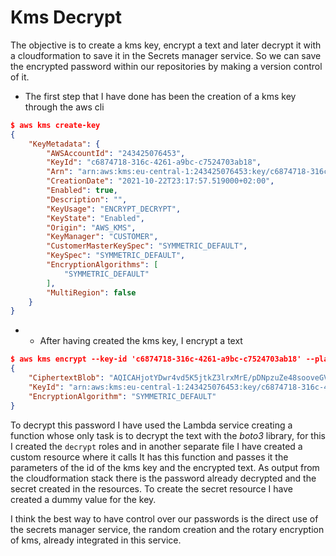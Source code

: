 # Kms Decrypt
The objective is to create a kms key, encrypt a text and later decrypt it with a cloudformation to save it in the Secrets manager service. So we can save the encrypted password within our repositories by making a version control of it.
- The first step that I have done has been the creation of a kms key through the aws cli
```json
$ aws kms create-key 
{
    "KeyMetadata": {
        "AWSAccountId": "243425076453",
        "KeyId": "c6874718-316c-4261-a9bc-c7524703ab18",
        "Arn": "arn:aws:kms:eu-central-1:243425076453:key/c6874718-316c-4261-a9bc-c7524703ab18",
        "CreationDate": "2021-10-22T23:17:57.519000+02:00",
        "Enabled": true,
        "Description": "",
        "KeyUsage": "ENCRYPT_DECRYPT",
        "KeyState": "Enabled",
        "Origin": "AWS_KMS",
        "KeyManager": "CUSTOMER",
        "CustomerMasterKeySpec": "SYMMETRIC_DEFAULT",
        "KeySpec": "SYMMETRIC_DEFAULT",
        "EncryptionAlgorithms": [
            "SYMMETRIC_DEFAULT"
        ],
        "MultiRegion": false
    }
}
```
- - After having created the kms key, I encrypt a text
```json
$ aws kms encrypt --key-id 'c6874718-316c-4261-a9bc-c7524703ab18' --plaintext hola
{
    "CiphertextBlob": "AQICAHjotYDwr4vd5K5jtkZ3lrxMrE/pDNpzuZe48sooveGVrwEsvn2P/S7ZDtGcmBGCc++iAAAAYTBfBgkqhkiG9w0BBwagUjBQAgEAMEsGCSqGSIb3DQEHATAeBglghkgBZQMEAS4wEQQMan9NMYQ7wTzT4M6QAgEQgB7Bocu/r6HqksBYmGuO/hcGHVGOC0K20VmeklVyHfk=",
    "KeyId": "arn:aws:kms:eu-central-1:243425076453:key/c6874718-316c-4261-a9bc-c7524703ab18",
    "EncryptionAlgorithm": "SYMMETRIC_DEFAULT"
}
```
To decrypt this password I have used the Lambda service creating a function whose only task is to decrypt the text with the *boto3* library, for this I created the `decrypt` roles and in another separate file I have created a custom resource where it calls It has this function and passes it the parameters of the id of the kms key and the encrypted text.
As output from the cloudformation stack there is the password already decrypted and the secret created in the resources.
To create the secret resource I have created a dummy value for the key.

I think the best way to have control over our passwords is the direct use of the secrets manager service, the random creation and the rotary encryption of kms, already integrated in this service.

